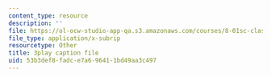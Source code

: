 ```yaml
---
content_type: resource
description: ''
file: https://ol-ocw-studio-app-qa.s3.amazonaws.com/courses/8-01sc-classical-mechanics-fall-2016/53b3def8fadce7a696411bd49aa3c497_2guwjwIHmGg.srt
file_type: application/x-subrip
resourcetype: Other
title: 3play caption file
uid: 53b3def8-fadc-e7a6-9641-1bd49aa3c497
---
```

